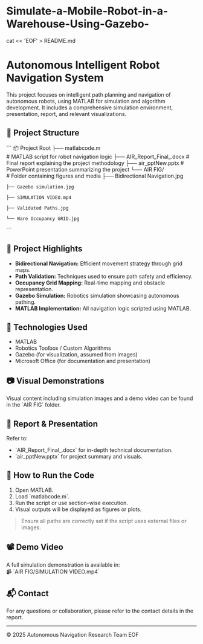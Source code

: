 # Simulate-a-Mobile-Robot-in-a-Warehouse-Using-Gazebo-
cat << 'EOF' > README.md
# Autonomous Intelligent Robot Navigation System

This project focuses on intelligent path planning and navigation of autonomous robots, using MATLAB for simulation and algorithm development. It includes a comprehensive simulation environment, presentation, report, and relevant visualizations.

## 📁 Project Structure

\`\`\`
📦 Project Root
├── matlabcode.m  
          # MATLAB script for robot navigation logic
├── AIR_Report_Final_.docx 
          # Final report explaining the project methodology
├── air_pptNew.pptx 
          # PowerPoint presentation summarizing the project
└── AIR FIG/     
          # Folder containing figures and media
    ├── Bidirectional Navigation.jpg
    
    ├── Gazebo simulation.jpg
    
    ├── SIMULATION VIDEO.mp4
    
    ├── Validated Paths.jpg
    
    └── Ware Occupancy GRID.jpg
\`\`\`

## 🚀 Project Highlights

- **Bidirectional Navigation:** Efficient movement strategy through grid maps.
- **Path Validation:** Techniques used to ensure path safety and efficiency.
- **Occupancy Grid Mapping:** Real-time mapping and obstacle representation.
- **Gazebo Simulation:** Robotics simulation showcasing autonomous pathing.
- **MATLAB Implementation:** All navigation logic scripted using MATLAB.

## 🧠 Technologies Used

- MATLAB
- Robotics Toolbox / Custom Algorithms
- Gazebo (for visualization, assumed from images)
- Microsoft Office (for documentation and presentation)

## 📷 Visual Demonstrations

Visual content including simulation images and a demo video can be found in the \`AIR FIG\` folder.

## 📑 Report & Presentation

Refer to:
- \`AIR_Report_Final_.docx\` for in-depth technical documentation.
- \`air_pptNew.pptx\` for project summary and visuals.

## 🧪 How to Run the Code

1. Open MATLAB.
2. Load \`matlabcode.m\`.
3. Run the script or use section-wise execution.
4. Visual outputs will be displayed as figures or plots.

> Ensure all paths are correctly set if the script uses external files or images.

## 📽 Demo Video

A full simulation demonstration is available in:  
📹 \`AIR FIG/SIMULATION VIDEO.mp4\`

## 📬 Contact

For any questions or collaboration, please refer to the contact details in the report.

---

© 2025 Autonomous Navigation Research Team
EOF
